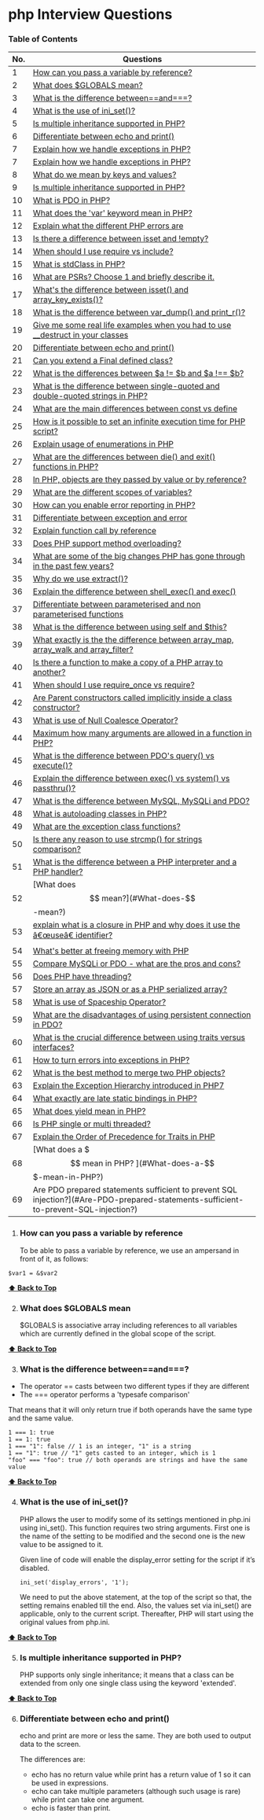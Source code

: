 # php Interview Questions

### Table of Contents

| No. | Questions |
|-----|-----------|
| 1 | [How can you pass a variable by reference?](#How-can-you-pass-a-variable-by-reference) |
| 2 | [What does $GLOBALS mean?](#what-does-GLOBALS-mean)|
| 3 | [What is the difference between==and===?](#what-is-the-difference-between-and-?)|
| 4 | [What is the use of ini_set()?](#What-is-the-use-of-ini_set()?)|
| 5 | [Is multiple inheritance supported in PHP?](#Is-multiple-inheritance-supported-in-PHP?)
| 6 | [Differentiate between echo and print()](#Differentiate-between-echo-and-print())
| 7 | [Explain how we handle exceptions in PHP?](#Explain-how-we-handle-exceptions-in-PHP?)
| 7 |[Explain how we handle exceptions in PHP?](#Explain-how-we-handle-exceptions-in-PHP?)|
| 8 |[What do we mean by keys and values?](#What-do-we-mean-by-keys-and-values?)|
| 9 |[Is multiple inheritance supported in PHP?](#Is-multiple-inheritance-supported-in-PHP?)|
| 10 |[What is PDO in PHP?](#What-is-PDO-in-PHP?)|
| 11 |[What does the 'var' keyword mean in PHP?](#What-does-the-'var'-keyword-mean-in-PHP?)|
| 12 |[Explain what the different PHP errors are](#Explain-what-the-different-PHP-errors-are)|
| 13 |[Is there a difference between isset and !empty?](#Is-there-a-difference-between-isset-and-!empty?)|
| 14 |[When should I use require vs include?](#When-should-I-use-require-vs-include?)|
| 15 |[What is stdClass in PHP?](#What-is-stdClass-in-PHP?)|
| 16 |[What are PSRs? Choose 1 and briefly describe it.](#What-are-PSRs?-Choose-1-and-briefly-describe-it.)|
| 17 |[What's the difference between isset() and array_key_exists()? ](#What's-the-difference-between-isset()-and-array_key_exists()?)|
| 18 |[What is the difference between var_dump() and print_r()?](#What-is-the-difference-between-var_dump()-and-print_r()?)|
| 19 |[Give me some real life examples when you had to use __destruct in your classes](#Give-me-some-real-life-examples-when-you-had-to-use-__destruct-in-your-classes)|
| 20 |[Differentiate between echo and print()](#Differentiate-between-echo-and-print())|
| 21 |[Can you extend a Final defined class?](#Can-you-extend-a-Final-defined-class?)|
| 22 |[What is the differences between $a != $b and $a !== $b?](#What-is-the-differences-between-\$a-!=-\$b-and-\$a-!==-\$b?)|
| 23 |[What is the difference between single-quoted and double-quoted strings in PHP?](#What-is-the-difference-between-single-quoted-and-double-quoted-strings-in-PHP?)|
| 24 |[What are the main differences between const vs define](#What-are-the-main-differences-between-const-vs-define)|
| 25 |[How is it possible to set an infinite execution time for PHP script?](#How-is-it-possible-to-set-an-infinite-execution-time-for-PHP-script?)|
| 26 |[Explain usage of enumerations in PHP](#Explain-usage-of-enumerations-in-PHP)|
| 27 |[What are the differences between die() and exit() functions in PHP?](#What-are-the-differences-between-die()-and-exit()-functions-in-PHP?)|
| 28 |[In PHP, objects are they passed by value or by reference?](#In-PHP,-objects-are-they-passed-by-value-or-by-reference?)|
| 29 |[What are the different scopes of variables?](#What-are-the-different-scopes-of-variables?)|
| 30 |[How can you enable error reporting in PHP?](#How-can-you-enable-error-reporting-in-PHP?)|
| 31 |[Differentiate between exception and error](#Differentiate-between-exception-and-error)|
| 32 |[Explain function call by reference](#Explain-function-call-by-reference)|
| 33 |[Does PHP support method overloading?](#Does-PHP-support-method-overloading?)|
| 34 |[What are some of the big changes PHP has gone through in the past few years?](#What-are-some-of-the-big-changes-PHP-has-gone-through-in-the-past-few-years?)|
| 35 |[Why do we use extract()?](#Why-do-we-use-extract()?)|
| 36 |[Explain the difference between shell_exec() and exec()](#Explain-the-difference-between-shell_exec()-and-exec())|
| 37 |[Differentiate between parameterised and non parameterised functions](#Differentiate-between-parameterised-and-non-parameterised-functions)|
| 38 |[What is the difference between using self and $this?](#What-is-the-difference-between-using-self-and-\$this?)|
| 39 |[What exactly is the the difference between array_map, array_walk and array_filter?](#What-exactly-is-the-the-difference-between-array_map,-array_walk-and-array_filter?)|
| 40 |[Is there a function to make a copy of a PHP array to another?](#Is-there-a-function-to-make-a-copy-of-a-PHP-array-to-another?)|
| 41 |[When should I use require_once vs require?](#When-should-I-use-require_once-vs-require?)|
| 42 |[Are Parent constructors called implicitly inside a class constructor?](#Are-Parent-constructors-called-implicitly-inside-a-class-constructor?)|
| 43 |[What is use of Null Coalesce Operator?](#What-is-use-of-Null-Coalesce-Operator?)|
| 44 |[Maximum how many arguments are allowed in a function in PHP?](#Maximum-how-many-arguments-are-allowed-in-a-function-in-PHP?)|
| 45 |[What is the difference between PDO's query() vs execute()?](#What-is-the-difference-between-PDO's-query()-vs-execute()?)|
| 46 |[Explain the difference between exec() vs system() vs passthru()?](#Explain-the-difference-between-exec()-vs-system()-vs-passthru()?)|
| 47 |[What is the difference between MySQL, MySQLi and PDO? ](#What-is-the-difference-between-MySQL,-MySQLi-and-PDO?)|
| 48 |[What is autoloading classes in PHP?](#What-is-autoloading-classes-in-PHP?)|
| 49 |[What are the exception class functions?](#What-are-the-exception-class-functions?)|
| 50 |[Is there any reason to use strcmp() for strings comparison?](#Is-there-any-reason-to-use-strcmp()for-strings-comparison?)|
| 51 |[What is the difference between a PHP interpreter and a PHP handler?](#What-is-the-difference-between-a-PHP-interpreter-and-a-PHP-handler?)|
| 52 |[What does $$ mean?](#What-does-$$-mean?)|
| 53 |[explain what is a closure in PHP and why does it use the â€œuseâ€ identifier?](#explain-what-is-a-closure-in-PHP-and-why-does-it-use-the-â€œuseâ€-identifier?)|
| 54 |[What's better at freeing memory with PHP](#What's-better-at-freeing-memory-with-PHP)|
| 55 |[Compare MySQLi or PDO - what are the pros and cons?](#Compare-MySQLi-or-PDO---what-are-the-pros-and-cons?)|
| 56 |[Does PHP have threading?](#Does-PHP-have-threading?)|
| 57 |[Store an array as JSON or as a PHP serialized array?](#Store-an-array-as-JSON-or-as-a-PHP-serialized-array?)|
| 58 |[What is use of Spaceship Operator?](#What-is-use-of-Spaceship-Operator?)|
| 59 |[What are the disadvantages of using persistent connection in PDO?](#What-are-the-disadvantages-of-using-persistent-connection-in-PDO?)|
| 60 |[What is the crucial difference between using traits versus interfaces?](#What-is-the-crucial-difference-between-using-traits-versus-interfaces?)|
| 61 |[How to turn errors into exceptions in PHP?](#How-to-turn-errors-into-exceptions-in-PHP?)|
| 62 |[What is the best method to merge two PHP objects?](#What-is-the-best-method-to-merge-two-PHP-objects?)|
| 63 |[Explain the Exception Hierarchy introduced in PHP7](#Explain-the-Exception-Hierarchy-introduced-in-PHP7)|
| 64 |[What exactly are late static bindings in PHP?](#What-exactly-are-late-static-bindings-in-PHP?)|
| 65 |[What does yield mean in PHP?](#What-does-yield-mean-in-PHP?)|
| 66 |[Is PHP single or multi threaded?](#Is-PHP-single-or-multi-threaded?)|
| 67 |[Explain the Order of Precedence for Traits in PHP](#Explain-the-Order-of-Precedence-for-Traits-in-PHP)|
| 68 |[What does a $$$ mean in PHP? ](#What-does-a-$$$-mean-in-PHP?)|
| 69 |Are PDO prepared statements sufficient to prevent SQL injection?](#Are-PDO-prepared-statements-sufficient-to-prevent-SQL-injection?)|

1. ### How can you pass a variable by reference
   To be able to pass a variable by reference, we use an ampersand in front of it, as follows:
```
$var1 = &$var2
```
 **[⬆ Back to Top](#table-of-contents)**

2. ### What does $GLOBALS mean
    $GLOBALS is associative array including references to all variables which are currently defined in the global scope of the script.

 **[⬆ Back to Top](#table-of-contents)**

3. ### What is the difference between==and===?
* The operator == casts between two different types if they are different
* The === operator performs a 'typesafe comparison'
  
That means that it will only return true if both operands have the same type and the same value.
```
1 === 1: true
1 == 1: true
1 === "1": false // 1 is an integer, "1" is a string
1 == "1": true // "1" gets casted to an integer, which is 1
"foo" === "foo": true // both operands are strings and have the same value
```
 **[⬆ Back to Top](#table-of-contents)**

4. ### What is the use of ini_set()?
   PHP allows the user to modify some of its settings mentioned in php.ini using ini_set(). This function requires two string arguments. First one is the name of the setting to be modified and the second one is the new value to be assigned to it.

   Given line of code will enable the display_error setting for the script if it’s disabled.

   ```
   ini_set('display_errors', '1');
   ```

   We need to put the above statement, at the top of the script so that, the setting remains enabled till the end. Also, the values set via ini_set() are applicable, only to the current script. Thereafter, PHP will start using the original values from php.ini.

 **[⬆ Back to Top](#table-of-contents)**

5. ### Is multiple inheritance supported in PHP?
    PHP supports only single inheritance; it means that a class can be extended from only one single class using the keyword 'extended'.
 
 **[⬆ Back to Top](#table-of-contents)**

6. ### Differentiate between echo and print()
   echo and print are more or less the same. They are both used to output data to the screen.

    The differences are:
    * echo has no return value while print has a return value of 1 so it can be used in expressions.
    * echo can take multiple parameters (although such usage is rare) while print can take one argument.
    * echo is faster than print.

